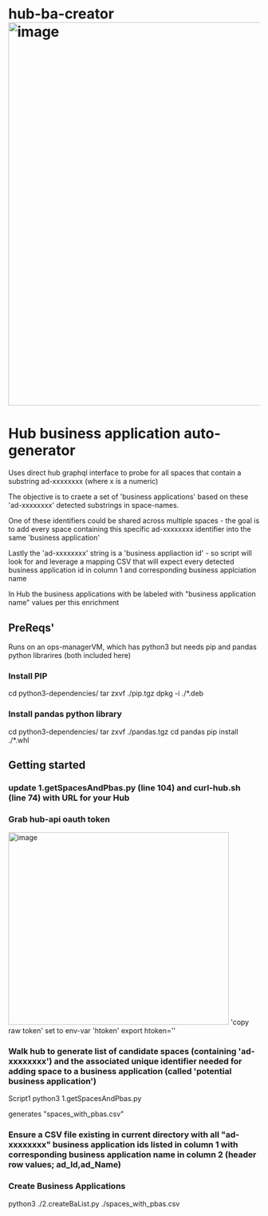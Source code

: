 # hub-ba-creator<img width="973" height="768" alt="image" src="https://github.com/user-attachments/assets/b8dd3004-2450-4b31-b581-90713f87582b" />


# Hub business application auto-generator

Uses direct hub graphql interface to probe for all spaces that contain a substring ad-xxxxxxxx (where x is a numeric)

The objective is to craete a set of 'business applications' based on these 'ad-xxxxxxxx' detected substrings in space-names.

One of these identifiers could be shared across multiple spaces - the goal is to add every space containing this specific ad-xxxxxxxx identifier into the same 'business application'

Lastly the 'ad-xxxxxxxx' string is a 'business appliaction id' - so script will look for and leverage a mapping CSV that will expect every detected business application id in column 1 and corresponding business applciation name

In Hub the business applications with be labeled with "business application name" values per this enrichment


## PreReqs'

Runs on an ops-managerVM, which has python3 but needs pip and pandas python librarires (both included here)
### Install PIP
cd python3-dependencies/
tar zxvf ./pip.tgz
dpkg -i ./*.deb
### Install pandas python library
cd python3-dependencies/
tar zxvf ./pandas.tgz 
cd pandas
pip install ./*.whl

## Getting started

### update 1.getSpacesAndPbas.py (line 104) and curl-hub.sh (line 74) with URL for your Hub

### Grab hub-api oauth token 
<img width="442" height="386" alt="image" src="https://github.com/user-attachments/assets/f11f6e87-23e6-4dad-b0f0-a686dd883c40" />
'copy raw token'
set to env-var 'htoken'
export htoken='<token from clipboard>'

### Walk hub to generate list of candidate spaces (containing 'ad-xxxxxxxx') and the associated unique identifier needed for adding space to a business application (called 'potential business application')
Script1
python3 1.getSpacesAndPbas.py

generates "spaces_with_pbas.csv"

### Ensure a CSV file existing in current directory with all "ad-xxxxxxxx" business application ids listed in column 1 with corresponding business application name in column 2 (header row values; ad_Id,ad_Name)

### Create Business Applications
python3 ./2.createBaList.py ./spaces_with_pbas.csv

